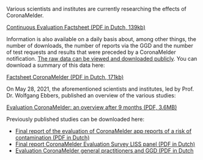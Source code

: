 Various scientists and institutes are currently researching the effects of CoronaMelder.

<a href="/media/Factsheet_doorlopende_evaluatie.pdf" rel="noopener noreferrer" target="_blank">Continuous Evaluation Factsheet (PDF in Dutch, 139kb)</a>

Information is also available on a  daily basis about, among other things, the number of downloads, the  number of reports via the GGD and the number of test requests and  results that were preceded by a CoronaMelder notification. <a href="https://github.com/minvws/nl-covid19-notification-app-statistics/tree/main/statistics" rel="noopener noreferrer" target="_blank">The raw data can be viewed and downloaded publicly</a>. You can download a summary of this data here: 

<a href="/media/Factsheet_CoronaMelder_latest.pdf" rel="noopener noreferrer" target="_blank">Factsheet CoronaMelder (PDF in Dutch, 171kb)</a>

On May 28, 2021, the aforementioned scientists and institutes, led by Prof. Dr. Wolfgang Ebbers, published an overview of the various studies:

<a href="/media/Evaluatie_CoronaMelder_na_9_maanden_english.pdf" rel="noopener noreferrer" target="_blank">Evaluation CoronaMelder: an overview after 9 months (PDF, 3.6MB)</a>

Previously published studies can be downloaded here:

- <a href="https://www.rijksoverheid.nl/documenten/publicaties/2021/03/23/eindrapportage-evaluatie-coronamelder-eur-23-maart-2021" rel="noopener noreferrer" target="_blank">Final report of the evaluation of CoronaMelder app reports of a risk of contamination (PDF in Dutch)</a>
- <a href="https://www.rijksoverheid.nl/ministeries/ministerie-van-volksgezondheid-welzijn-en-sport/documenten/publicaties/2021/03/23/eindrapportage-coronamelder-evaluatie-18-maart-2021" rel="noopener noreferrer" target="_blank">Final report CoronaMelder  Evaluation Survey LISS panel (PDF in Dutch)</a>
- <a href="https://www.rijksoverheid.nl/ministeries/ministerie-van-volksgezondheid-welzijn-en-sport/documenten/publicaties/2021/03/23/evaluatie-coronamelder-op-de-processen-huisartsen-en-ggd-derde-evaluatie-maart-2021" rel="noopener noreferrer" target="_blank">Evaluation  CoronaMelder general practitioners and GGD (PDF in Dutch</a>
 